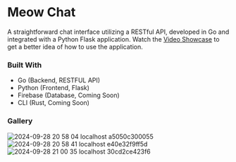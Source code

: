 # Meow Chat
A straightforward chat interface utilizing a RESTful API, developed in Go and integrated with a Python Flask application. Watch the
[Video Showcase](https://github.com/user-attachments/assets/5254ab66-ea61-4472-8415-b679443fa042) to get a better idea of how to use the application.

### Built With
- Go (Backend, RESTFUL API)
- Python (Frontend, Flask)
- Firebase (Database, Coming Soon)
- CLI (Rust, Coming Soon)

### Gallery
![2024-09-28 20 58 04 localhost a5050c300055](https://github.com/user-attachments/assets/84c752f9-4acd-417e-a09c-92c89605fedc)
![2024-09-28 20 58 41 localhost e40e32f9ff5d](https://github.com/user-attachments/assets/4236a144-7db0-4c82-a8c3-2df099fc44a9)
![2024-09-28 21 00 35 localhost 30cd2ce423f6](https://github.com/user-attachments/assets/fa36cf89-9661-4126-aa2c-dc4b821a6e6c)
